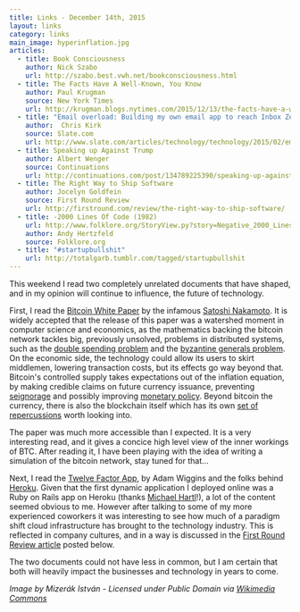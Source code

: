 ```yaml
---
title: Links - December 14th, 2015
layout: links
category: links
main_image: hyperinflation.jpg
articles:
  - title: Book Consciousness
    author: Nick Szabo
    url: http://szabo.best.vwh.net/bookconsciousness.html
  - title: The Facts Have A Well-Known, You Know
    author: Paul Krugman
    source: New York Times
    url: http://krugman.blogs.nytimes.com/2015/12/13/the-facts-have-a-well-known-you-know/
  - title: "Email overload: Building my own email app to reach Inbox Zero."
    author:  Chris Kirk
    source: Slate.com
    url: http://www.slate.com/articles/technology/technology/2015/02/email_overload_building_my_own_email_app_to_reach_inbox_zero.html
  - title: Speaking up Against Trump
    author: Albert Wenger
    source: Continuations
    url: http://continuations.com/post/134789225390/speaking-up-against-trump
  - title: The Right Way to Ship Software
    author: Jocelyn Goldfein
    source: First Round Review
    url: http://firstround.com/review/the-right-way-to-ship-software/
  - title: -2000 Lines Of Code (1982)
    url: http://www.folklore.org/StoryView.py?story=Negative_2000_Lines_Of_Code.txt
    author: Andy Hertzfeld
    source: Folklore.org
  - title: "#startupbullshit"
    url: http://totalgarb.tumblr.com/tagged/startupbullshit
---
```


This weekend I read two completely unrelated documents that have shaped, and in my opinion will continue to influence, the future of technology.

First, I read the [Bitcoin White Paper](https://bitcoin.org/bitcoin.pdf) by the infamous [Satoshi Nakamoto](https://en.wikipedia.org/wiki/Satoshi_Nakamoto). It is widely accepted that the release of this paper was a watershed moment in computer science and economics, as the mathematics backing the bitcoin network tackles big, previously unsolved, problems in  distributed systems, such as the [double spending problem](https://en.bitcoin.it/wiki/Double-spending) and the [byzantine generals problem](https://en.wikipedia.org/wiki/Byzantine_fault_tolerance). On the economic side, the technology could allow its users to skirt middlemen, lowering transaction costs, but its effects go way beyond that. Bitcoin's controlled supply takes expectations out of the inflation equation, by making credible claims on future currency issuance, preventing [seignorage](https://en.wikipedia.org/wiki/Seigniorage) and possibly improving [monetary policy](http://andolfatto.blogspot.com/2015/11/bitcoin-and-central-banking.html). Beyond bitcoin the currency, there is also the blockchain itself which has its own [set of repercussions](http://joel.mn/post/103546215249/the-blockchain-application-stack) worth looking into. 

The paper was much more accessible than I expected. It is a very interesting read, and it gives a concice high level view of the inner workings of BTC. After reading it, I have been playing with the idea of writing a simulation of the bitcoin network, stay tuned for that...

Next, I read the [Twelve Factor App](http://12factor.net), by Adam Wiggins and the folks behind [Heroku](heroku.com). Given that the first dynamic application I deployed online was a Ruby on Rails app on Heroku (thanks [Michael Hartl](https://www.railstutorial.org/book)!), a lot of the content seemed obvious to me. However after talking to some of my more experienced coworkers it was interesting to see how much of a paradigm shift cloud infrastructure has brought to the technology industry. This is reflected in company cultures, and in a way is discussed in the [First Round Review article](http://firstround.com/review/the-right-way-to-ship-software/) posted below.

The two documents could not have less in common, but I am certain that both will heavily impact the businesses and technology in years to come.

*Image by Mizerák István - Licensed under Public Domain via [Wikimedia Commons](https://commons.wikimedia.org/wiki/File:Inflaci%C3%B3_utan_1946.jpg)*
